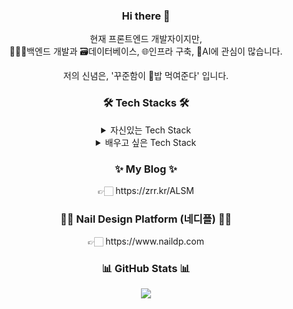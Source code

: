 <h3 align="center"> Hi there 👋 </h3>

<p align="center">
  현재 프론트엔드 개발자이지만, 
  <br>
  🧑🏻‍💻백엔드 개발과 🗃️데이터베이스, 🌐인프라 구축, 🤖AI에 관심이 많습니다. 
</p>
<p align="center">
  저의 신념은, '꾸준함이 🍚밥 먹여준다' 입니다.
</p>

<h3 align="center">🛠️ Tech Stacks 🛠️</h3>

<div >
	<details align="center">
	<summary>
		자신있는 Tech Stack
	</summary>
	<br>
	<img src="https://img.shields.io/badge/Visual%20Studio%20Code-0078d7.svg?style=for-the-badge&logo=visual-studio-code&logoColor=white">
	<br>
	<img src="https://img.shields.io/badge/node.js-339933?style=for-the-badge&logo=Node.js&logoColor=white">
	<img src="https://img.shields.io/badge/NPM-%23CB3837.svg?style=for-the-badge&logo=npm&logoColor=white">
	<img src="https://img.shields.io/badge/yarn-%232C8EBB.svg?style=for-the-badge&logo=yarn&logoColor=white">
	<img src="https://img.shields.io/badge/javascript-%23323330.svg?style=for-the-badge&logo=javascript&logoColor=%23F7DF1E)"> 
	<img src="https://img.shields.io/badge/typescript-%23007ACC.svg?style=for-the-badge&logo=typescript&logoColor=white"> 
	<br>
	<img src="https://img.shields.io/badge/react-00A8E1?style=for-the-badge&logo=react&logoColor=black"> 
	<img src="https://img.shields.io/badge/Context--Api-000000?style=for-the-badge&logo=react"> 
	<img src="https://img.shields.io/badge/redux-%23593d88.svg?style=for-the-badge&logo=redux&logoColor=white"> 
	<img src="https://img.shields.io/badge/next.js-000000?style=for-the-badge&logo=next.js&logoColor=white"> 
	<img src="https://img.shields.io/badge/jquery-%230769AD.svg?style=for-the-badge&logo=jquery&logoColor=white"> 
	<img src="https://img.shields.io/badge/SASS-hotpink.svg?style=for-the-badge&logo=SASS&logoColor=white"> 
	<img src="https://img.shields.io/badge/tailwindcss-06B6D4?style=for-the-badge&logo=tailwindcss&logoColor=white"> 
	<img src="https://img.shields.io/badge/styled--components-DB7093?style=for-the-badge&logo=styled-components&logoColor=white"> 
	<br>
	<img src="https://img.shields.io/badge/express.js-%23404d59.svg?style=for-the-badge&logo=express&logoColor=%2361DAFB"> 
	<img src="https://img.shields.io/badge/flask-%23000.svg?style=for-the-badge&logo=flask&logoColor=white"> 
	<img src="https://img.shields.io/badge/nestjs-%23E0234E.svg?style=for-the-badge&logo=nestjs&logoColor=white"> 
	<img src="https://img.shields.io/badge/fastify-%23000000.svg?style=for-the-badge&logo=fastify&logoColor=white"> 
	<img src="https://img.shields.io/badge/JWT-black?style=for-the-badge&logo=JSON%20web%20tokens"> 
	<br>
	<img src="https://img.shields.io/badge/mysql-4479A1.svg?style=for-the-badge&logo=mysql&logoColor=white"> 
	<img src="https://img.shields.io/badge/postgres-%23316192.svg?style=for-the-badge&logo=postgresql&logoColor=white"> 
	<img src="https://img.shields.io/badge/MongoDB-%234ea94b.svg?style=for-the-badge&logo=mongodb&logoColor=white"> 
	<br>
	<img src="https://img.shields.io/badge/AWS-%23FF9900.svg?style=for-the-badge&logo=amazon-aws&logoColor=white"> 
	<img src="https://img.shields.io/badge/vercel-%23000000.svg?style=for-the-badge&logo=vercel&logoColor=white"> 
	<img src="https://img.shields.io/badge/github%20pages-121013?style=for-the-badge&logo=github&logoColor=white"> 
	<img src="https://img.shields.io/badge/GoogleCloud-%234285F4.svg?style=for-the-badge&logo=google-cloud&logoColor=white"> 
	<img src="https://img.shields.io/badge/Ubuntu-E95420?style=for-the-badge&logo=ubuntu&logoColor=white"> 
	<img src="https://img.shields.io/badge/github%20actions-%232671E5.svg?style=for-the-badge&logo=githubactions&logoColor=white"> 
	<img src="https://img.shields.io/badge/docker-%230db7ed.svg?style=for-the-badge&logo=docker&logoColor=white">  	
 
</details>
<details align="center">
	<summary>
		배우고 싶은 Tech Stack
	</summary>
	<br>
	<img src="https://img.shields.io/badge/figma-EF2D5E?style=for-the-badge&logo=figma&logoColor=black">
	<br>
	<img src="https://img.shields.io/badge/vuejs-%2335495e.svg?style=for-the-badge&logo=vuedotjs&logoColor=%234FC08D">
	<img src="https://img.shields.io/badge/Nuxt-002E3B?style=for-the-badge&logo=nuxtdotjs&logoColor=#00DC82">
	<img src="https://img.shields.io/badge/threejs-black?style=for-the-badge&logo=three.js&logoColor=white">
	<img src="https://img.shields.io/badge/Flutter-%2302569B.svg?style=for-the-badge&logo=Flutter&logoColor=white">
	<img src="https://img.shields.io/badge/react_native-%2320232a.svg?style=for-the-badge&logo=react&logoColor=%2361DAFB">
	<br>
	<img src="https://img.shields.io/badge/java-%23ED8B00.svg?style=for-the-badge&logo=openjdk&logoColor=white">
	<img src="https://img.shields.io/badge/spring-%236DB33F.svg?style=for-the-badge&logo=spring&logoColor=white">
	<img src="https://img.shields.io/badge/datadog-%23632CA6.svg?style=for-the-badge&logo=datadog&logoColor=white">
	<br>
	<br>
</details>
</div>

<h3 align="center" >✨ My Blog ✨</h3>

<p align="center">
	👉🏻 https://zrr.kr/ALSM
</p>

<h3 align="center" >💅🏻 Nail Design Platform (네디플) 💅🏻</h3>

<p align="center">
	👉🏻 https://www.naildp.com
</p>

<h3 align="center">📊 GitHub Stats 📊</h3>

<p align="center"> 
	<img src="https://github-readme-stats.vercel.app/api?username=Ju-jh&theme=tokyonight&show_icons=true" /></a>
</p>
